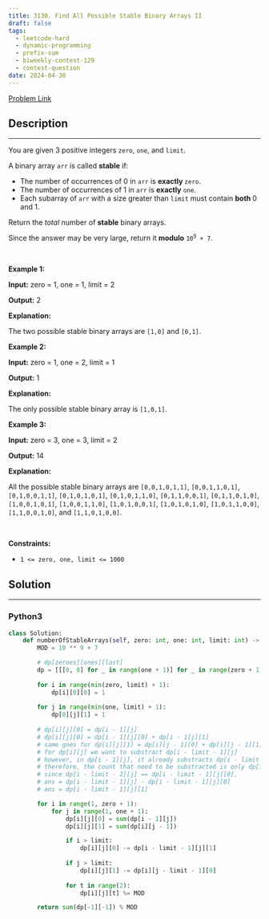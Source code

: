 ```yaml
---
title: 3130. Find All Possible Stable Binary Arrays II
draft: false
tags: 
  - leetcode-hard
  - dynamic-programming
  - prefix-sum
  - biweekly-contest-129
  - contest-question
date: 2024-04-30
---
```


[Problem Link](https://leetcode.com/problems/find-all-possible-stable-binary-arrays-ii/)

## Description

---
<p>You are given 3 positive integers <code>zero</code>, <code>one</code>, and <code>limit</code>.</p>

<p>A <span data-keyword="binary-array">binary array</span> <code>arr</code> is called <strong>stable</strong> if:</p>

<ul>
	<li>The number of occurrences of 0 in <code>arr</code> is <strong>exactly </strong><code>zero</code>.</li>
	<li>The number of occurrences of 1 in <code>arr</code> is <strong>exactly</strong> <code>one</code>.</li>
	<li>Each <span data-keyword="subarray-nonempty">subarray</span> of <code>arr</code> with a size greater than <code>limit</code> must contain <strong>both </strong>0 and 1.</li>
</ul>

<p>Return the <em>total</em> number of <strong>stable</strong> binary arrays.</p>

<p>Since the answer may be very large, return it <strong>modulo</strong> <code>10<sup>9</sup> + 7</code>.</p>

<p>&nbsp;</p>
<p><strong class="example">Example 1:</strong></p>

<div class="example-block">
<p><strong>Input:</strong> <span class="example-io">zero = 1, one = 1, limit = 2</span></p>

<p><strong>Output:</strong> <span class="example-io">2</span></p>

<p><strong>Explanation:</strong></p>

<p>The two possible stable binary arrays are <code>[1,0]</code> and <code>[0,1]</code>.</p>
</div>

<p><strong class="example">Example 2:</strong></p>

<div class="example-block">
<p><strong>Input:</strong> <span class="example-io">zero = 1, one = 2, limit = 1</span></p>

<p><strong>Output:</strong> <span class="example-io">1</span></p>

<p><strong>Explanation:</strong></p>

<p>The only possible stable binary array is <code>[1,0,1]</code>.</p>
</div>

<p><strong class="example">Example 3:</strong></p>

<div class="example-block">
<p><strong>Input:</strong> <span class="example-io">zero = 3, one = 3, limit = 2</span></p>

<p><strong>Output:</strong> <span class="example-io">14</span></p>

<p><strong>Explanation:</strong></p>

<p>All the possible stable binary arrays are <code>[0,0,1,0,1,1]</code>, <code>[0,0,1,1,0,1]</code>, <code>[0,1,0,0,1,1]</code>, <code>[0,1,0,1,0,1]</code>, <code>[0,1,0,1,1,0]</code>, <code>[0,1,1,0,0,1]</code>, <code>[0,1,1,0,1,0]</code>, <code>[1,0,0,1,0,1]</code>, <code>[1,0,0,1,1,0]</code>, <code>[1,0,1,0,0,1]</code>, <code>[1,0,1,0,1,0]</code>, <code>[1,0,1,1,0,0]</code>, <code>[1,1,0,0,1,0]</code>, and <code>[1,1,0,1,0,0]</code>.</p>
</div>

<p>&nbsp;</p>
<p><strong>Constraints:</strong></p>

<ul>
	<li><code>1 &lt;= zero, one, limit &lt;= 1000</code></li>
</ul>


## Solution

---
### Python3
``` py title='find-all-possible-stable-binary-arrays-ii'
class Solution:
    def numberOfStableArrays(self, zero: int, one: int, limit: int) -> int:
        MOD = 10 ** 9 + 7

        # dp[zeroes][ones][last]
        dp = [[[0, 0] for _ in range(one + 1)] for _ in range(zero + 1)]
        
        for i in range(min(zero, limit) + 1):
            dp[i][0][0] = 1
        
        for j in range(min(one, limit) + 1):
            dp[0][j][1] = 1
        
        # dp[i][j][0] = dp[i - 1][j]
        # dp[i][j][0] = dp[i - 1][j][0] + dp[i - 1[j][1]
        # same goes for dp[i][j][1] = dp[i][j - 1][0] + dp[i][j - 1][1]
        # for dp[i][j] we want to substract dp[i - limit - 1][j]
        # however, in dp[i - 1][j], it already substracts dp[i - limit - 2][j]
        # therefore, the count that need to be substracted is only dp[i - limit - 1][j] - dp[i - limit - 2][j]
        # since dp[i - limit - 2][j] == dp[i - limit - 1][j][0],
        # ans = dp[i - limit - 1][j] - dp[i - limit - 1][j][0]
        # ans = dp[i - limit - 1][j][1]

        for i in range(1, zero + 1):
            for j in range(1, one + 1):
                dp[i][j][0] = sum(dp[i - 1][j])
                dp[i][j][1] = sum(dp[i][j - 1])

                if i > limit:
                    dp[i][j][0] -= dp[i - limit - 1][j][1]
                
                if j > limit:
                    dp[i][j][1] -= dp[i][j - limit - 1][0]
                
                for t in range(2):
                    dp[i][j][t] %= MOD

        return sum(dp[-1][-1]) % MOD
```


